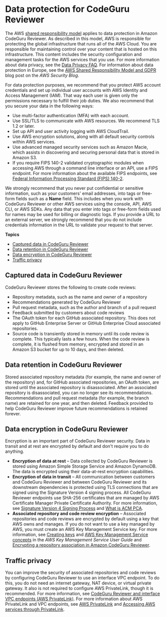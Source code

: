 # Data protection for CodeGuru Reviewer<a name="data-protection"></a>

The AWS [shared responsibility model](http://aws.amazon.com/compliance/shared-responsibility-model/) applies to data protection in Amazon CodeGuru Reviewer\. As described in this model, AWS is responsible for protecting the global infrastructure that runs all of the AWS Cloud\. You are responsible for maintaining control over your content that is hosted on this infrastructure\. This content includes the security configuration and management tasks for the AWS services that you use\. For more information about data privacy, see the [Data Privacy FAQ](http://aws.amazon.com/compliance/data-privacy-faq)\. For information about data protection in Europe, see the [AWS Shared Responsibility Model and GDPR](http://aws.amazon.com/blogs/security/the-aws-shared-responsibility-model-and-gdpr/) blog post on the *AWS Security Blog*\.

For data protection purposes, we recommend that you protect AWS account credentials and set up individual user accounts with AWS Identity and Access Management \(IAM\)\. That way each user is given only the permissions necessary to fulfill their job duties\. We also recommend that you secure your data in the following ways:
+ Use multi\-factor authentication \(MFA\) with each account\.
+ Use SSL/TLS to communicate with AWS resources\. We recommend TLS 1\.2 or later\.
+ Set up API and user activity logging with AWS CloudTrail\.
+ Use AWS encryption solutions, along with all default security controls within AWS services\.
+ Use advanced managed security services such as Amazon Macie, which assists in discovering and securing personal data that is stored in Amazon S3\.
+ If you require FIPS 140\-2 validated cryptographic modules when accessing AWS through a command line interface or an API, use a FIPS endpoint\. For more information about the available FIPS endpoints, see [Federal Information Processing Standard \(FIPS\) 140\-2](http://aws.amazon.com/compliance/fips/)\.

We strongly recommend that you never put confidential or sensitive information, such as your customers' email addresses, into tags or free\-form fields such as a **Name** field\. This includes when you work with CodeGuru Reviewer or other AWS services using the console, API, AWS CLI, or AWS SDKs\. Any data that you enter into tags or free\-form fields used for names may be used for billing or diagnostic logs\. If you provide a URL to an external server, we strongly recommend that you do not include credentials information in the URL to validate your request to that server\.

**Topics**
+ [Captured data in CodeGuru Reviewer](#data-captured)
+ [Data retention in CodeGuru Reviewer](#data-retention)
+ [Data encryption in CodeGuru Reviewer](#data-encryption)
+ [Traffic privacy](#security-traffic-privacy)

## Captured data in CodeGuru Reviewer<a name="data-captured"></a>

 CodeGuru Reviewer stores the following to create code reviews: 
+  Repository metadata, such as the name and owner of a repository 
+  Recommendations generated by CodeGuru Reviewer
+  Pull request metadata, such as the author and branch of a pull request 
+  Feedback submitted by customers about code reviews 
+ The OAuth token for each GitHub associated repository\. This does not apply to GitHub Enterprise Server or GitHub Enterprise Cloud associated repositories\.
+ Source code is transiently stored in memory until its code review is complete\. This typically lasts a few hours\. When the code review is complete, it is flushed from memory, encrypted and stored in an Amazon S3 bucket for up to 10 days, and then deleted\.

## Data retention in CodeGuru Reviewer<a name="data-retention"></a>

Stored associated repository metadata \(for example, the name and owner of the repository\) and, for GitHub associated repositories, an OAuth token, are stored until the associated repository is disassociated\. After an associated repository is disassociated, you can no longer see its recommendations\. Recommendations and pull request metadata \(for example, the branch name\) are retained for one year, and then deleted\. Feedback provided to help CodeGuru Reviewer improve future recommendations is retained forever\. 

## Data encryption in CodeGuru Reviewer<a name="data-encryption"></a>

Encryption is an important part of CodeGuru Reviewer security\. Data in transit and at rest are encrypted by default and don't require you to do anything\. 
+ **Encryption of data at rest** – Data collected by CodeGuru Reviewer is stored using Amazon Simple Storage Service and Amazon DynamoDB\. The data is encrypted using their data\-at\-rest encryption capabilities\. 
+ **Encryption of data in transit** – All communication between customers and CodeGuru Reviewer and between CodeGuru Reviewer and its downstream dependencies is protected using TLS connections that are signed using the Signature Version 4 signing process\. All CodeGuru Reviewer endpoints use SHA\-256 certificates that are managed by AWS Certificate Manager Private Certificate Authority\. For more information, see [Signature Version 4 Signing Process](https://docs.aws.amazon.com/general/latest/gr/signature-version-4.html) and [What is ACM PCA](https://docs.aws.amazon.com/acm-pca/latest/userguide/)\. 
+ **Associated repository and code review encryption** – Associated repositories and code reviews are encrypted by default using a key that AWS owns and manages\. If you do not want to use a key managed by AWS, you must create an AWS Key Management Service key\. For more information, see [Creating keys](https://docs.aws.amazon.com/kms/latest/developerguide/create-keys.html) and [AWS Key Management Service concepts](https://docs.aws.amazon.com/kms/latest/developerguide/concepts.html) in the *AWS Key Management Service User Guide* and [Encrypting a repository association in Amazon CodeGuru Reviewer](encrypt-repository-association.md)\. 

## Traffic privacy<a name="security-traffic-privacy"></a>

You can improve the security of associated repositories and code reviews by configuring CodeGuru Reviewer to use an interface VPC endpoint\. To do this, you do not need an internet gateway, NAT device, or virtual private gateway\. It also is not required to configure AWS PrivateLink, though it is recommended\. For more information, see [CodeGuru Reviewer and interface VPC endpoints \(AWS PrivateLink\)](vpc-interface-endpoints.md)\. For more information about AWS PrivateLink and VPC endpoints, see [AWS PrivateLink](https://aws.amazon.com/privatelink/) and [Accessing AWS services through PrivateLink](https://docs.aws.amazon.com/vpc/latest/userguide/VPC_Introduction.html#what-is-privatelink)\. 